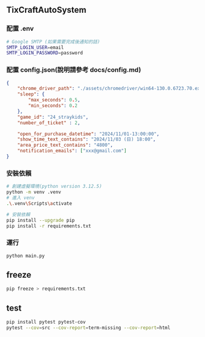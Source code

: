 ## TixCraftAutoSystem
### 配置 .env  
```bash
# Google SMTP (如果需要完成後通知的話)
SMTP_LOGIN_USER=email
SMTP_LOGIN_PASSWORD=password
``` 
### 配置 config.json(說明請參考 docs/config.md)
```json
{
    "chrome_driver_path": "./assets/chromedriver/win64-130.0.6723.70.exe",
    "sleep": {
        "max_seconds": 0.5,
        "min_seconds": 0.2
    },
    "game_id": "24_straykids",
    "number_of_ticket" : 2,

    "open_for_purchase_datetime": "2024/11/01-13:00:00",
    "show_time_text_contains": "2024/11/03 (日) 18:00",
    "area_price_text_contains": "4800",
    "notification_emails": ["xxx@gmail.com"]
}
```

### 安裝依賴
```bash
# 創建虛擬環境(python version 3.12.5)
python -m venv .venv
# 進入 venv
.\.venv\Scripts\activate

# 安裝依賴
pip install --upgrade pip
pip install -r requirements.txt
```

### 運行
```bash
python main.py
```

## freeze
```bash
pip freeze > requirements.txt
```

## test
```bash
pip install pytest pytest-cov
pytest --cov=src --cov-report=term-missing --cov-report=html
```
